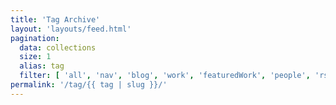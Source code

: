 ```yaml
---
title: 'Tag Archive'
layout: 'layouts/feed.html'
pagination:
  data: collections
  size: 1
  alias: tag
  filter: [ 'all', 'nav', 'blog', 'work', 'featuredWork', 'people', 'rss' ]
permalink: '/tag/{{ tag | slug }}/'
---
```

